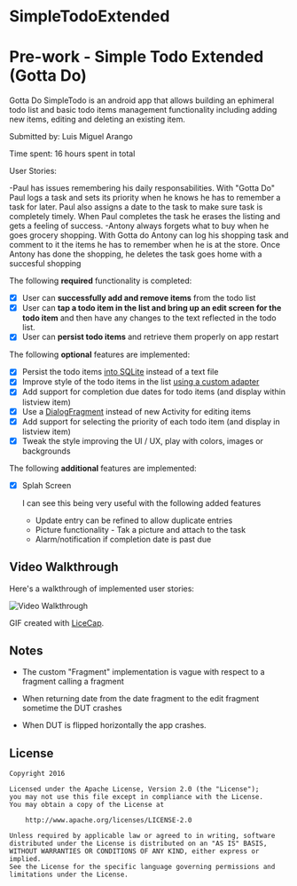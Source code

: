 # SimpleTodoExtended
# Pre-work - Simple Todo Extended  (Gotta Do)

Gotta Do SimpleTodo is an android app that allows building an ephimeral todo list and basic todo items management functionality including adding new items, editing and deleting an existing item.

Submitted by: Luis Miguel Arango

Time spent: 16 hours spent in total

User Stories:

-Paul has issues remembering his daily responsabilities. With "Gotta Do" Paul logs a task and sets its priority when he knows he has to remember a task for later. Paul also assigns a date to the task to make sure task is completely timely. When Paul completes the task he erases the listing and gets a feeling of success. 
-Antony always forgets what to buy when he goes grocery shopping. With Gotta do Antony can log his shopping task and comment to it the items he has to remember when he is at the store. Once Antony has done the shopping, he deletes the task goes home with a succesful shopping

The following **required** functionality is completed:

* [X] User can **successfully add and remove items** from the todo list
* [X] User can **tap a todo item in the list and bring up an edit screen for the todo item** and then have any changes to the text reflected in the todo list.
* [X] User can **persist todo items** and retrieve them properly on app restart

The following **optional** features are implemented:

* [X] Persist the todo items [into SQLite](http://guides.codepath.com/android/Persisting-Data-to-the-Device#sqlite) instead of a text file
* [X] Improve style of the todo items in the list [using a custom adapter](http://guides.codepath.com/android/Using-an-ArrayAdapter-with-ListView)
* [X] Add support for completion due dates for todo items (and display within listview item)
* [X] Use a [DialogFragment](http://guides.codepath.com/android/Using-DialogFragment) instead of new Activity for editing items
* [X] Add support for selecting the priority of each todo item (and display in listview item)
* [X] Tweak the style improving the UI / UX, play with colors, images or backgrounds

The following **additional** features are implemented:

* [X] Splah Screen
  
  I can see this being very useful with the following added features
  - Update entry can be refined to allow duplicate entries
  - Picture functionality - Tak a picture and attach to the task
  - Alarm/notification if completion date is past due
  

## Video Walkthrough 

Here's a walkthrough of implemented user stories:

<img src='http://i.imgur.com/YvCxth4.gif' title='Video Walkthrough' width='' alt='Video Walkthrough' />

GIF created with [LiceCap](http://www.cockos.com/licecap/).

## Notes

- The custom "Fragment" implementation is vague with respect to a fragment calling a fragment 

- When returning date from the date fragment to the edit fragment sometime the DUT crashes
- When DUT is flipped horizontally the app crashes.

## License

    Copyright 2016

    Licensed under the Apache License, Version 2.0 (the "License");
    you may not use this file except in compliance with the License.
    You may obtain a copy of the License at

        http://www.apache.org/licenses/LICENSE-2.0

    Unless required by applicable law or agreed to in writing, software
    distributed under the License is distributed on an "AS IS" BASIS,
    WITHOUT WARRANTIES OR CONDITIONS OF ANY KIND, either express or implied.
    See the License for the specific language governing permissions and
    limitations under the License.
